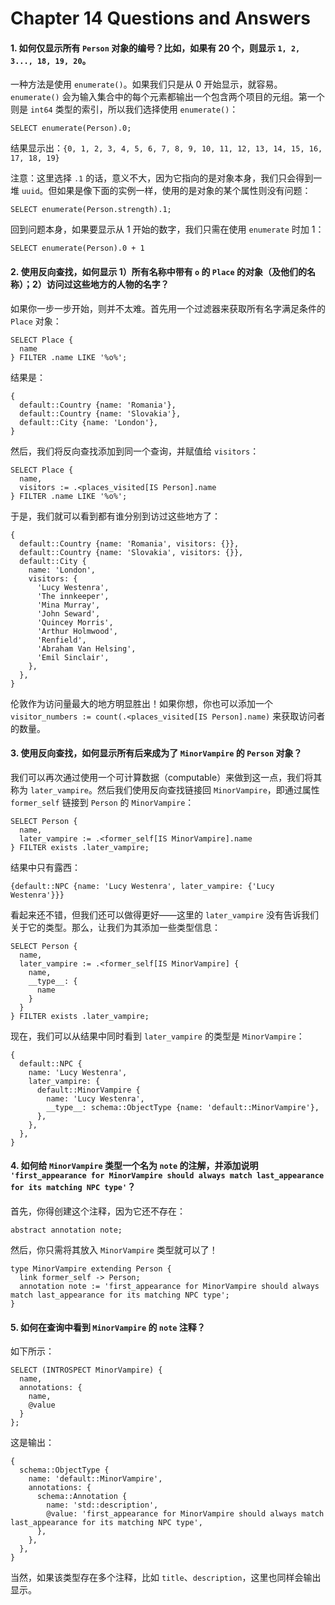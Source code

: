 # Chapter 14 Questions and Answers

#### 1. 如何仅显示所有 `Person` 对象的编号？比如，如果有 20 个，则显示 `1, 2, 3..., 18, 19, 20`。

一种方法是使用 `enumerate()`。如果我们只是从 0 开始显示，就容易。`enumerate()` 会为输入集合中的每个元素都输出一个包含两个项目的元组。第一个则是 `int64` 类型的索引，所以我们选择使用 `enumerate()`：

```edgeql
SELECT enumerate(Person).0;
```

结果显示出：`{0, 1, 2, 3, 4, 5, 6, 7, 8, 9, 10, 11, 12, 13, 14, 15, 16, 17, 18, 19}`

注意：这里选择 `.1` 的话，意义不大，因为它指向的是对象本身，我们只会得到一堆 `uuid`。但如果是像下面的实例一样，使用的是对象的某个属性则没有问题：

```edgeql
SELECT enumerate(Person.strength).1;
```

回到问题本身，如果要显示从 1 开始的数字，我们只需在使用 `enumerate` 时加 1：

```edgeql
SELECT enumerate(Person).0 + 1
```

#### 2. 使用反向查找，如何显示 1）所有名称中带有 `o` 的 `Place` 的对象（及他们的名称）；2）访问过这些地方的人物的名字？

如果你一步一步开始，则并不太难。首先用一个过滤器来获取所有名字满足条件的 `Place` 对象：

```edgeql
SELECT Place {
  name
} FILTER .name LIKE '%o%';
```

结果是：

```edgeql
{
  default::Country {name: 'Romania'},
  default::Country {name: 'Slovakia'},
  default::City {name: 'London'},
}
```

然后，我们将反向查找添加到同一个查询，并赋值给 `visitors`：

```edgeql
SELECT Place {
  name,
  visitors := .<places_visited[IS Person].name
} FILTER .name LIKE '%o%';
```

于是，我们就可以看到都有谁分别到访过这些地方了：

```
{
  default::Country {name: 'Romania', visitors: {}},
  default::Country {name: 'Slovakia', visitors: {}},
  default::City {
    name: 'London',
    visitors: {
      'Lucy Westenra',
      'The innkeeper',
      'Mina Murray',
      'John Seward',
      'Quincey Morris',
      'Arthur Holmwood',
      'Renfield',
      'Abraham Van Helsing',
      'Emil Sinclair',
    },
  },
}
```

伦敦作为访问量最大的地方明显胜出！如果你想，你也可以添加一个 `visitor_numbers := count(.<places_visited[IS Person].name)` 来获取访问者的数量。

#### 3. 使用反向查找，如何显示所有后来成为了 `MinorVampire` 的 `Person` 对象？

我们可以再次通过使用一个可计算数据（computable）来做到这一点，我们将其称为 `later_vampire`。然后我们使用反向查找链接回 `MinorVampire`，即通过属性 `former_self` 链接到 `Person` 的 `MinorVampire`：

```edgeql
SELECT Person {
  name,
  later_vampire := .<former_self[IS MinorVampire].name
} FILTER exists .later_vampire;
```

结果中只有露西：

`{default::NPC {name: 'Lucy Westenra', later_vampire: {'Lucy Westenra'}}}`

看起来还不错，但我们还可以做得更好——这里的 `later_vampire` 没有告诉我们关于它的类型。那么，让我们为其添加一些类型信息：

```edgeql
SELECT Person {
  name,
  later_vampire := .<former_self[IS MinorVampire] {
    name,
    __type__: {
      name
    }
  }
} FILTER exists .later_vampire;
```

现在，我们可以从结果中同时看到 `later_vampire` 的类型是 `MinorVampire`：

```
{
  default::NPC {
    name: 'Lucy Westenra',
    later_vampire: {
      default::MinorVampire {
        name: 'Lucy Westenra',
        __type__: schema::ObjectType {name: 'default::MinorVampire'},
      },
    },
  },
}
```

#### 4. 如何给 `MinorVampire` 类型一个名为 `note` 的注解，并添加说明 `'first_appearance for MinorVampire should always match last_appearance for its matching NPC type'`？

首先，你得创建这个注释，因为它还不存在：

```sdl
abstract annotation note;
```

然后，你只需将其放入 `MinorVampire` 类型就可以了！

```sdl
type MinorVampire extending Person {
  link former_self -> Person;
  annotation note := 'first_appearance for MinorVampire should always match last_appearance for its matching NPC type';
}
```

#### 5. 如何在查询中看到 `MinorVampire` 的 `note` 注释？

如下所示：

```edgeql
SELECT (INTROSPECT MinorVampire) {
  name,
  annotations: {
    name,
    @value
  }
};
```

这是输出：

```
{
  schema::ObjectType {
    name: 'default::MinorVampire',
    annotations: {
      schema::Annotation {
        name: 'std::description',
        @value: 'first_appearance for MinorVampire should always match last_appearance for its matching NPC type',
      },
    },
  },
}
```

当然，如果该类型存在多个注释，比如 `title`、`description`，这里也同样会输出显示。
